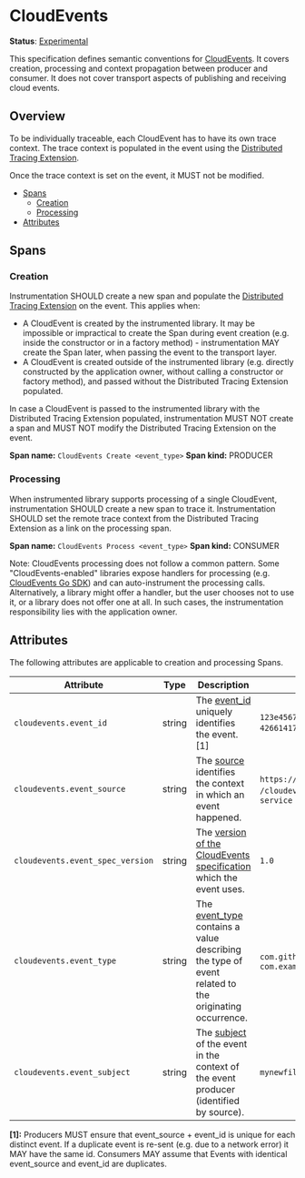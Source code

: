 # CloudEvents

**Status**: [Experimental](../../document-status.md)

This specification defines semantic conventions for [CloudEvents](https://cloudevents.io/). It covers creation, processing and context propagation between producer and consumer. It does not cover transport aspects of publishing and receiving cloud events.

## Overview

To be individually traceable, each CloudEvent has to have its own trace context. The trace context is populated in the event using the [Distributed Tracing Extension](https://github.com/cloudevents/spec/blob/v1.0.1/extensions/distributed-tracing.md).

Once the trace context is set on the event, it MUST not be modified.

<!-- Re-generate TOC with `markdown-toc --no-first-h1 -i` -->

<!-- toc -->

- [Spans](#spans)
  * [Creation](#creation)
  * [Processing](#processing)
- [Attributes](#attributes)

<!-- tocstop -->

## Spans

### Creation

Instrumentation SHOULD create a new span and populate the [Distributed Tracing Extension](https://github.com/cloudevents/spec/blob/v1.0.1/extensions/distributed-tracing.md) on the event. This applies when:

- A CloudEvent is created by the instrumented library. It may be impossible or impractical to create the Span during event creation (e.g. inside the constructor or in a factory method) - instrumentation MAY create the Span later, when passing the event to the transport layer.
- A CloudEvent is created outside of the instrumented library (e.g. directly constructed by the application owner, without calling a constructor or factory method), and passed without the Distributed Tracing Extension populated.

In case a CloudEvent is passed to the instrumented library with the Distributed Tracing Extension populated, instrumentation MUST NOT create a span and MUST NOT modify the Distributed Tracing Extension on the event.

**Span name:** `CloudEvents Create <event_type>`
**Span kind:** PRODUCER

### Processing

When instrumented library supports processing of a single CloudEvent, instrumentation SHOULD create a new span to trace it. Instrumentation SHOULD set the remote trace context from the Distributed Tracing Extension as a link on the processing span.

**Span name:** `CloudEvents Process <event_type>`
**Span kind:** CONSUMER

Note: CloudEvents processing does not follow a common pattern. Some "CloudEvents-enabled" libraries expose handlers for processing (e.g.  [CloudEvents Go SDK](https://github.com/cloudevents/sdk-go#receive-your-first-cloudevent)) and can auto-instrument the processing calls. Alternatively, a library might offer a handler, but the user chooses not to use it, or a library does not offer one at all. In such cases, the instrumentation responsibility lies with the application owner.

## Attributes

The following attributes are applicable to creation and processing Spans.

<!-- semconv cloudevents -->
| Attribute  | Type | Description  | Examples  | Required |
|---|---|---|---|---|
| `cloudevents.event_id` | string | The [event_id](https://github.com/cloudevents/spec/blob/master/spec.md#id) uniquely identifies the event. [1] | `123e4567-e89b-12d3-a456-426614174000`; `0001` | No |
| `cloudevents.event_source` | string | The [source](https://github.com/cloudevents/spec/blob/master/spec.md#source-1) identifies the context in which an event happened. | `https://github.com/cloudevents`; `/cloudevents/spec/pull/123`; `my-service` | No |
| `cloudevents.event_spec_version` | string | The [version of the CloudEvents specification](https://github.com/cloudevents/spec/blob/master/spec.md#specversion) which the event uses. | `1.0` | No |
| `cloudevents.event_type` | string | The [event_type](https://github.com/cloudevents/spec/blob/master/spec.md#type) contains a value describing the type of event related to the originating occurrence. | `com.github.pull_request.opened`; `com.example.object.deleted.v2` | No |
| `cloudevents.event_subject` | string | The [subject](https://github.com/cloudevents/spec/blob/master/spec.md#subject) of the event in the context of the event producer (identified by source). | `mynewfile.jpg` | No |

**[1]:** Producers MUST ensure that event_source + event_id is unique for each distinct event. If a duplicate event is re-sent (e.g. due to a network error) it MAY have the same id. Consumers MAY assume that Events with identical event_source and event_id are duplicates.
<!-- endsemconv -->
